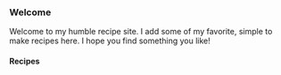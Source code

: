 <!--title:🍳 Zawie's Recipes-->
<!--list:false-->

### Welcome
Welcome to my humble recipe site. I add some of my favorite, simple to make recipes here. I hope you find something you like!

#### Recipes
<!-- Recipies links will be appended to the file at build time -->

